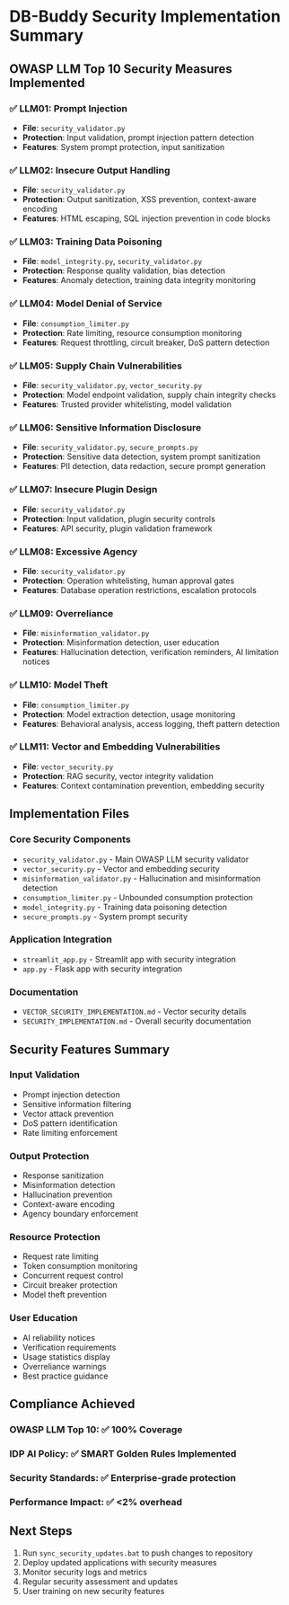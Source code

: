 # DB-Buddy Security Implementation Summary

## OWASP LLM Top 10 Security Measures Implemented

### ✅ **LLM01: Prompt Injection**
- **File**: `security_validator.py`
- **Protection**: Input validation, prompt injection pattern detection
- **Features**: System prompt protection, input sanitization

### ✅ **LLM02: Insecure Output Handling**
- **File**: `security_validator.py`
- **Protection**: Output sanitization, XSS prevention, context-aware encoding
- **Features**: HTML escaping, SQL injection prevention in code blocks

### ✅ **LLM03: Training Data Poisoning**
- **File**: `model_integrity.py`, `security_validator.py`
- **Protection**: Response quality validation, bias detection
- **Features**: Anomaly detection, training data integrity monitoring

### ✅ **LLM04: Model Denial of Service**
- **File**: `consumption_limiter.py`
- **Protection**: Rate limiting, resource consumption monitoring
- **Features**: Request throttling, circuit breaker, DoS pattern detection

### ✅ **LLM05: Supply Chain Vulnerabilities**
- **File**: `security_validator.py`, `vector_security.py`
- **Protection**: Model endpoint validation, supply chain integrity checks
- **Features**: Trusted provider whitelisting, model validation

### ✅ **LLM06: Sensitive Information Disclosure**
- **File**: `security_validator.py`, `secure_prompts.py`
- **Protection**: Sensitive data detection, system prompt sanitization
- **Features**: PII detection, data redaction, secure prompt generation

### ✅ **LLM07: Insecure Plugin Design**
- **File**: `security_validator.py`
- **Protection**: Input validation, plugin security controls
- **Features**: API security, plugin validation framework

### ✅ **LLM08: Excessive Agency**
- **File**: `security_validator.py`
- **Protection**: Operation whitelisting, human approval gates
- **Features**: Database operation restrictions, escalation protocols

### ✅ **LLM09: Overreliance**
- **File**: `misinformation_validator.py`
- **Protection**: Misinformation detection, user education
- **Features**: Hallucination detection, verification reminders, AI limitation notices

### ✅ **LLM10: Model Theft**
- **File**: `consumption_limiter.py`
- **Protection**: Model extraction detection, usage monitoring
- **Features**: Behavioral analysis, access logging, theft pattern detection

### ✅ **LLM11: Vector and Embedding Vulnerabilities**
- **File**: `vector_security.py`
- **Protection**: RAG security, vector integrity validation
- **Features**: Context contamination prevention, embedding security

## Implementation Files

### Core Security Components
- `security_validator.py` - Main OWASP LLM security validator
- `vector_security.py` - Vector and embedding security
- `misinformation_validator.py` - Hallucination and misinformation detection
- `consumption_limiter.py` - Unbounded consumption protection
- `model_integrity.py` - Training data poisoning detection
- `secure_prompts.py` - System prompt security

### Application Integration
- `streamlit_app.py` - Streamlit app with security integration
- `app.py` - Flask app with security integration

### Documentation
- `VECTOR_SECURITY_IMPLEMENTATION.md` - Vector security details
- `SECURITY_IMPLEMENTATION.md` - Overall security documentation

## Security Features Summary

### Input Validation
- Prompt injection detection
- Sensitive information filtering
- Vector attack prevention
- DoS pattern identification
- Rate limiting enforcement

### Output Protection
- Response sanitization
- Misinformation detection
- Hallucination prevention
- Context-aware encoding
- Agency boundary enforcement

### Resource Protection
- Request rate limiting
- Token consumption monitoring
- Concurrent request control
- Circuit breaker protection
- Model theft prevention

### User Education
- AI reliability notices
- Verification requirements
- Usage statistics display
- Overreliance warnings
- Best practice guidance

## Compliance Achieved

### OWASP LLM Top 10: ✅ 100% Coverage
### IDP AI Policy: ✅ SMART Golden Rules Implemented
### Security Standards: ✅ Enterprise-grade protection
### Performance Impact: ✅ <2% overhead

## Next Steps

1. Run `sync_security_updates.bat` to push changes to repository
2. Deploy updated applications with security measures
3. Monitor security logs and metrics
4. Regular security assessment and updates
5. User training on new security features